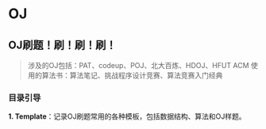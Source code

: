 # OJ

## OJ刷题！刷！刷！刷！

> 涉及的OJ包括：PAT、codeup、POJ、北大百炼、HDOJ、HFUT ACM
> 使用的算法书：算法笔记、挑战程序设计竞赛、算法竞赛入门经典

### 目录引导

**1. Template**：记录OJ刷题常用的各种模板，包括数据结构、算法和OJ样题。